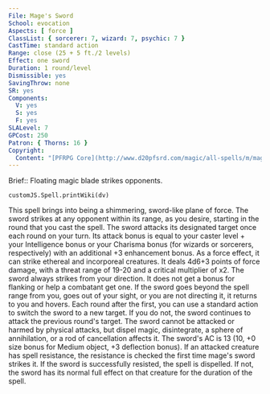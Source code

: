 ```yaml
---
File: Mage's Sword
School: evocation
Aspects: [ force ]
ClassList: { sorcerer: 7, wizard: 7, psychic: 7 }
CastTime: standard action
Range: close (25 + 5 ft./2 levels)
Effect: one sword
Duration: 1 round/level
Dismissible: yes
SavingThrow: none
SR: yes
Components:
  V: yes
  S: yes
  F: yes
SLALevel: 7
GPCost: 250
Patron: { Thorns: 16 }
Copyright:
  Content: "[PFRPG Core](http://www.d20pfsrd.com/magic/all-spells/m/mage-s-sword)"
---
```

Brief:: Floating magic blade strikes opponents.

```dataviewjs
customJS.Spell.printWiki(dv)
```

This spell brings into being a shimmering, sword-like plane of force. The sword strikes at any opponent within its range, as you desire, starting in the round that you cast the spell. The sword attacks its designated target once each round on your turn. Its attack bonus is equal to your caster level + your Intelligence bonus or your Charisma bonus (for wizards or sorcerers, respectively) with an additional +3 enhancement bonus. As a force effect, it can strike ethereal and incorporeal creatures. It deals 4d6+3 points of force damage, with a threat range of 19-20 and a critical multiplier of x2.  The sword always strikes from your direction. It does not get a bonus for flanking or help a combatant get one. If the sword goes beyond the spell range from you, goes out of your sight, or you are not directing it, it returns to you and hovers.  Each round after the first, you can use a standard action to switch the sword to a new target. If you do not, the sword continues to attack the previous round's target.  The sword cannot be attacked or harmed by physical attacks, but dispel magic, disintegrate, a sphere of annihilation, or a rod of cancellation affects it. The sword's AC is 13 (10, +0 size bonus for Medium object, +3 deflection bonus).  If an attacked creature has spell resistance, the resistance is checked the first time mage's sword strikes it. If the sword is successfully resisted, the spell is dispelled. If not, the sword has its normal full effect on that creature for the duration of the spell.
